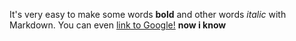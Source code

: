 It's very easy to make some words **bold** and other words *italic* with
Markdown. You can even [link to Google!](http://google.com)
**now i know**
